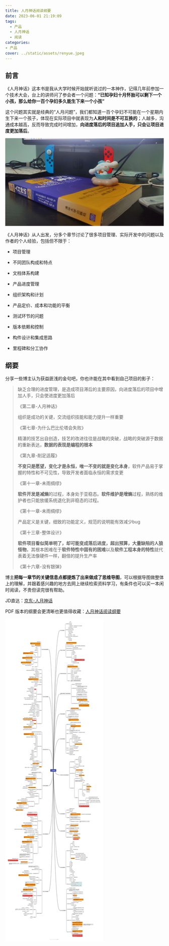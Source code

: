 ```yaml
---
title: 人月神话阅读纲要
date: 2023-06-01 21:19:09
tags:
  - 产品
  - 人月神话
  - 阅读
categories:
- 产品
cover: ../static/assets/renyue.jpeg
---
```


## 前言

《人月神话》这本书是我从大学时候开始就听说过的一本神作，记得几年前参加一个技术大会，台上的讲师问了参会者一个问题：**“已知孕妇十月怀胎可以剩下一个小孩，那么给你一百个孕妇多久能生下来一个小孩”**

这个问题其实就是经典的“人月问题”，我们都知道一百个孕妇不可能在一个星期内生下来一个孩子，体现在实际项目中就表现为**人和时间是不可互换的**；人越多，沟通成本越高，反而导致完成时间增加，**向进度落后的项目追加人手，只会让项目进度更加落后**。

![](../static/assets/2023-06-01-22-05-39-img_v2_3e47f572-2c87-4177-9e74-b8919382755h.jpg)

《人月神话》从人出发，分多个章节讨论了很多项目管理、实际开发中的问题以及作者的个人经验，包括但不限于：

- 项目管理

- 不同团队构成和特点

- 文档体系构建

- 产品进度管理

- 组织架构和计划

- 产品定价、成本和功能的平衡

- 测试环节的问题

- 版本依赖和控制

- 构件设计和集成思路

- 里程碑和分工协作

## 纲要

分享一些博主认为获益匪浅的金句吧，你也许能在其中看到自己项目的影子：

> 缺乏合理的进度管理，是造成项目滞后的主要原因，向进度落后的项⽬中增加⼈⼿，只会使进度更加落后
> 
> 《第二章-人月神话》
> 
> 组织是成功的关键，交流组织技能和能⼒提升⼀样重要
> 
> 《第七章-为什么巴比伦塔会失败》
> 
> 精湛的技艺出自创造，技艺的改进往往是战略的突破，战略的突破源于数据的重新表达，**数据的表现是编程的根本**
> 
> 《第九章-削足适履》
> 
> **不变只是愿望，变化才是永恒，唯一不变的就是变化本身**，软件产品易于掌握的特性和不可⻅性，导致开发者⾯临永恒的需求变更
> 
> 《第十一章-未雨绸缪》
> 
> **软件开发是减熵**的过程，本⾝处于亚稳态。**软件维护是增熵**过程，熟练的维护者也只能放缓系统退化到⾮稳态的过程。
> 
> 《第十一章-未雨绸缪》
> 
> 产品定义是关键，细致的功能定义，规范的说明能有效减少bug
> 
> 《第十三章-整体设计》
> 
> **软件项⽬看似简单明了，却可能变成落后进度，超出预算，⼤量缺陷的⼈狼怪物**，其根本困难在于**软件特性中固有的困难**以及**软件⼯程本⾝的特性**就代表着⽆法像硬件⼀样，翻倍的提升⽣产率
> 
> 《第十六章-没有银弹》

博主**把每一章节的关键信息点都提炼了出来做成了思维导图**，可以根据导图做整体上的理解，并跟着感兴趣的地方去网上继续检索资料学习，有条件也可以买一本闲时阅读，不贵但读完很有帮助。

JD直达：[京东-人月神话](https://u.jd.com/asgRl19)

PDF 版本的纲要会更清晰也更值得收藏：[人月神话阅读纲要](/static/assets/人月神话-230601213124.pdf)

![思维导图](../static/assets/060121323704.jpg)
